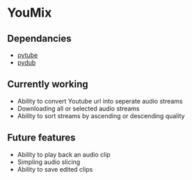 # YouMix

## Dependancies
* [pytube](https://github.com/pytube/pytube) 
* [pydub](https://github.com/jiaaro/pydub)

## Currently working

* Ability to convert Youtube url into seperate audio streams
* Downloading all or selected audio streams 
* Ability to sort streams by ascending or descending quality 

## Future features
* Ability to play back an audio clip
* Simpling audio slicing
* Ability to save edited clips 
